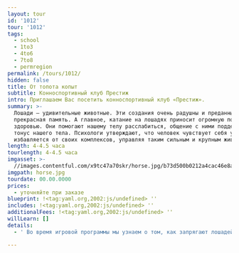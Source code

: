 ```yaml
---
layout: tour
id: '1012'
tour: '1012'
tags:
  - school
  - 1to3
  - 4to6
  - 7to8
  - permregion
permalink: /tours/1012/
hidden: false
title: От топота копыт
subtitle: Конноспортивный клуб Престиж
intro: Приглашаем Вас посетить конноспортивный клуб «Престиж».
summary: >-
  Лошади – удивительные животные. Эти создания очень радушны и преданны, у них
  прекрасная память. А главное, катание на лошадях приносит огромную пользу
  здоровью. Они помогают нашему телу расслабиться, общение с ними поддерживает
  тонус нашего тела. Психологи утверждают, что человек чувствует себя увереннее,
  избавляется от своих комплексов, управляя таким сильным и крупным животным.
length: 4-4.5 часа
tourlength: 4-4.5 часа
imgasset: >-
  //images.contentful.com/x9tc47a70skr/horse.jpg/b73d500b0212a4cac46e8a613baf68e5/horse.jpg
imgpath: horse.jpg
tourdate: 00.00.0000
prices:
  - уточняйте при заказе
blueprint: !<tag:yaml.org,2002:js/undefined> ''
includes: !<tag:yaml.org,2002:js/undefined> ''
additionalFees: !<tag:yaml.org,2002:js/undefined> ''
willLearn: []
details:
  - ' Во время игровой программы мы узнаем о том, как запрягают лошадей, как управляют ими, как и чем их кормят, как подковывают. Мы посетим конюшни племенных лошадей и домашний зоопарк, где увидим козочек, курочек, кроликов, овечек, индюшек и хрюшек. Также, совершим экскурсию по территории клуба и в музей лошади. И, конечно, каждый сможет ПОКАТАТЬСЯ на лошади! '

---
```

